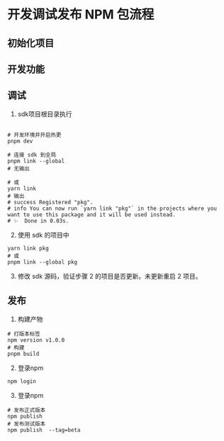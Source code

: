 # 开发调试发布 NPM 包流程

## 初始化项目
## 开发功能
## 调试

1. sdk项目根目录执行
   
```shell

# 开发环境并开启热更 
pnpm dev

# 连接 sdk 到全局
pnpm link --global
# 无输出

# 或
yarn link
# 输出
# success Registered "pkg".
# info You can now run `yarn link "pkg"` in the projects where you want to use this package and it will be used instead.
# ✨  Done in 0.03s.
```
2. 使用 sdk 的项目中
```shell
yarn link pkg
# 或
pnpm link --global pkg
```
3. 修改 sdk 源码，验证步骤 2 的项目是否更新。未更新重启 2 项目。

## 发布
1. 构建产物
```shell
# 打版本标签
npm version v1.0.0
# 构建
pnpm build
```
2. 登录npm
```shell
npm login
```
3. 登录npm
```shell
# 发布正式版本
npm publish
# 发布测试版本
npm publish  --tag=beta
```
